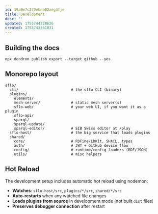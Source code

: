 ```yaml
---
id: 19a9e7c270ebne02zeg3fje
title: Development
desc: ''
updated: 1755744228626
created: 1755743361031
---
```


## Building the docs

```shell
npx dendron publish export --target github --yes
```

## Monorepo layout

```
sflo/
  cli/                        # the sflo CLI (binary)
  plugins/
    elements/
    mesh-server/              # static mesh server(s)
    sflo-web/                 # your web UI, if you want it as a plugin
    sflo-api/
    sparql/
    sparql-update/
    sparql-editor/            # SIB Swiss editor at /play
  sflo-host/                  # the big service that loads plugins
  shared/
    core/                     # RDFine/LDKit, SHACL, types
    auth/                     # JWT + GitHub device flow
    config/                   # runtime/config loaders (RDF/JSON)
    utils/                    # misc helpers
```


## Hot Reload

The development setup includes automatic hot reload using nodemon:

- **Watches**: `sflo-host/src`, `plugins/*/src`, `shared/*/src`
- **Auto-restarts** when any watched file changes
- **Loads plugins from source** in development mode (not built `dist` files)
- **Preserves debugger connection** after restart
